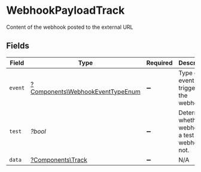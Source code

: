 # WebhookPayloadTrack

Content of the webhook posted to the external URL


## Fields

| Field                                                                               | Type                                                                                | Required                                                                            | Description                                                                         |
| ----------------------------------------------------------------------------------- | ----------------------------------------------------------------------------------- | ----------------------------------------------------------------------------------- | ----------------------------------------------------------------------------------- |
| `event`                                                                             | [?Components\WebhookEventTypeEnum](../../Models/Components/WebhookEventTypeEnum.md) | :heavy_minus_sign:                                                                  | Type of event that triggered the webhook.                                           |
| `test`                                                                              | *?bool*                                                                             | :heavy_minus_sign:                                                                  | Determines whether the webhook is a test webhook or not.                            |
| `data`                                                                              | [?Components\Track](../../Models/Components/Track.md)                               | :heavy_minus_sign:                                                                  | N/A                                                                                 |
